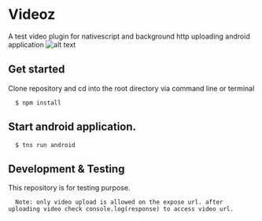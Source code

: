 # Videoz
A test video plugin for nativescript and background http uploading android application
![alt text](https://res.cloudinary.com/zlayit/image/upload/c_scale,h_617,w_320/a_0/v1572519286/ns_video_upload_uyktjd.gif "Video upload via BGHttp")

## Get started
Clone repository and cd into the root directory via command line or terminal 

```
  $ npm install
```

## Start android application.
```
  $ tns run android
```

## Development & Testing
This repository is for testing purpose.
```
  Note: only video upload is allowed on the expose url. after uploading video check console.log(response) to access video url.
```